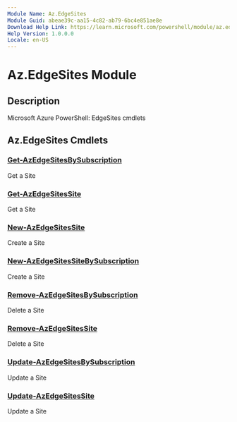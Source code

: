 ```yaml
---
Module Name: Az.EdgeSites
Module Guid: abeae39c-aa15-4c82-ab79-6bc4e851ae8e
Download Help Link: https://learn.microsoft.com/powershell/module/az.edgesites
Help Version: 1.0.0.0
Locale: en-US
---
```


# Az.EdgeSites Module
## Description
Microsoft Azure PowerShell: EdgeSites cmdlets

## Az.EdgeSites Cmdlets
### [Get-AzEdgeSitesBySubscription](Get-AzEdgeSitesBySubscription.md)
Get a Site

### [Get-AzEdgeSitesSite](Get-AzEdgeSitesSite.md)
Get a Site

### [New-AzEdgeSitesSite](New-AzEdgeSitesSite.md)
Create a Site

### [New-AzEdgeSitesSiteBySubscription](New-AzEdgeSitesSiteBySubscription.md)
Create a Site

### [Remove-AzEdgeSitesBySubscription](Remove-AzEdgeSitesBySubscription.md)
Delete a Site

### [Remove-AzEdgeSitesSite](Remove-AzEdgeSitesSite.md)
Delete a Site

### [Update-AzEdgeSitesBySubscription](Update-AzEdgeSitesBySubscription.md)
Update a Site

### [Update-AzEdgeSitesSite](Update-AzEdgeSitesSite.md)
Update a Site


